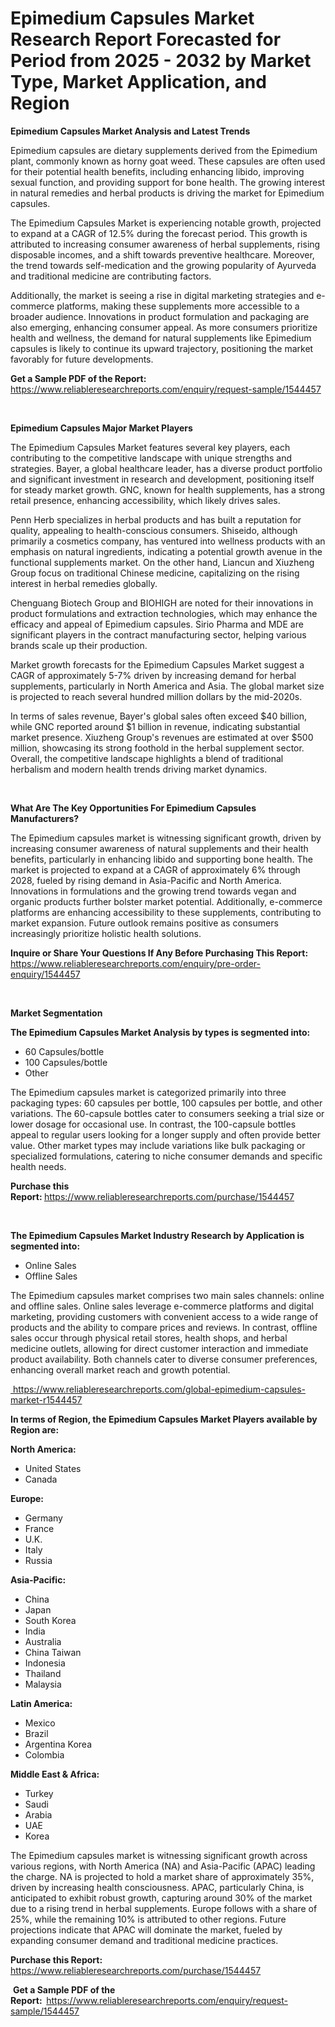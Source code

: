 <p><h1>Epimedium Capsules Market Research Report Forecasted for Period from 2025 -  2032 by Market Type, Market Application, and Region</h1></p><p><strong>Epimedium Capsules Market Analysis and Latest Trends</strong></p>
<p><p>Epimedium capsules are dietary supplements derived from the Epimedium plant, commonly known as horny goat weed. These capsules are often used for their potential health benefits, including enhancing libido, improving sexual function, and providing support for bone health. The growing interest in natural remedies and herbal products is driving the market for Epimedium capsules.</p><p>The Epimedium Capsules Market is experiencing notable growth, projected to expand at a CAGR of 12.5% during the forecast period. This growth is attributed to increasing consumer awareness of herbal supplements, rising disposable incomes, and a shift towards preventive healthcare. Moreover, the trend towards self-medication and the growing popularity of Ayurveda and traditional medicine are contributing factors. </p><p>Additionally, the market is seeing a rise in digital marketing strategies and e-commerce platforms, making these supplements more accessible to a broader audience. Innovations in product formulation and packaging are also emerging, enhancing consumer appeal. As more consumers prioritize health and wellness, the demand for natural supplements like Epimedium capsules is likely to continue its upward trajectory, positioning the market favorably for future developments.</p></p>
<p><strong>Get a Sample PDF of the Report:&nbsp;</strong> <a href="https://www.reliableresearchreports.com/enquiry/request-sample/1544457?utm_campaign=2030&utm_medium=2&utm_source=Github&utm_content=ia&utm_term=19042025&utm_id=epimedium-capsules">https://www.reliableresearchreports.com/enquiry/request-sample/1544457</a></p>
<p>&nbsp;</p>
<p><strong>Epimedium Capsules Major Market Players</strong></p>
<p><p>The Epimedium Capsules Market features several key players, each contributing to the competitive landscape with unique strengths and strategies. Bayer, a global healthcare leader, has a diverse product portfolio and significant investment in research and development, positioning itself for steady market growth. GNC, known for health supplements, has a strong retail presence, enhancing accessibility, which likely drives sales.</p><p>Penn Herb specializes in herbal products and has built a reputation for quality, appealing to health-conscious consumers. Shiseido, although primarily a cosmetics company, has ventured into wellness products with an emphasis on natural ingredients, indicating a potential growth avenue in the functional supplements market. On the other hand, Liancun and Xiuzheng Group focus on traditional Chinese medicine, capitalizing on the rising interest in herbal remedies globally.</p><p>Chenguang Biotech Group and BIOHIGH are noted for their innovations in product formulations and extraction technologies, which may enhance the efficacy and appeal of Epimedium capsules. Sirio Pharma and MDE are significant players in the contract manufacturing sector, helping various brands scale up their production.</p><p>Market growth forecasts for the Epimedium Capsules Market suggest a CAGR of approximately 5-7% driven by increasing demand for herbal supplements, particularly in North America and Asia. The global market size is projected to reach several hundred million dollars by the mid-2020s. </p><p>In terms of sales revenue, Bayer's global sales often exceed $40 billion, while GNC reported around $1 billion in revenue, indicating substantial market presence. Xiuzheng Group's revenues are estimated at over $500 million, showcasing its strong foothold in the herbal supplement sector. Overall, the competitive landscape highlights a blend of traditional herbalism and modern health trends driving market dynamics.</p></p>
<p>&nbsp;</p>
<p><strong>What Are The Key Opportunities For Epimedium Capsules Manufacturers?</strong></p>
<p><p>The Epimedium capsules market is witnessing significant growth, driven by increasing consumer awareness of natural supplements and their health benefits, particularly in enhancing libido and supporting bone health. The market is projected to expand at a CAGR of approximately 6% through 2028, fueled by rising demand in Asia-Pacific and North America. Innovations in formulations and the growing trend towards vegan and organic products further bolster market potential. Additionally, e-commerce platforms are enhancing accessibility to these supplements, contributing to market expansion. Future outlook remains positive as consumers increasingly prioritize holistic health solutions.</p></p>
<p><strong>Inquire or Share Your Questions If Any Before Purchasing This Report:</strong> <a href="https://www.reliableresearchreports.com/enquiry/pre-order-enquiry/1544457?utm_campaign=2030&utm_medium=2&utm_source=Github&utm_content=ia&utm_term=19042025&utm_id=epimedium-capsules">https://www.reliableresearchreports.com/enquiry/pre-order-enquiry/1544457</a></p>
<p>&nbsp;</p>
<p><strong>Market Segmentation</strong></p>
<p><strong>The Epimedium Capsules Market Analysis by types is segmented into:</strong></p>
<p><ul><li>60 Capsules/bottle</li><li>100 Capsules/bottle</li><li>Other</li></ul></p>
<p><p>The Epimedium capsules market is categorized primarily into three packaging types: 60 capsules per bottle, 100 capsules per bottle, and other variations. The 60-capsule bottles cater to consumers seeking a trial size or lower dosage for occasional use. In contrast, the 100-capsule bottles appeal to regular users looking for a longer supply and often provide better value. Other market types may include variations like bulk packaging or specialized formulations, catering to niche consumer demands and specific health needs.</p></p>
<p><strong>Purchase this Report:&nbsp;</strong><a href="https://www.reliableresearchreports.com/purchase/1544457?utm_campaign=2030&utm_medium=2&utm_source=Github&utm_content=ia&utm_term=19042025&utm_id=epimedium-capsules">https://www.reliableresearchreports.com/purchase/1544457</a></p>
<p>&nbsp;</p>
<p><strong>The Epimedium Capsules Market Industry Research by Application is segmented into:</strong></p>
<p><ul><li>Online Sales</li><li>Offline Sales</li></ul></p>
<p><p>The Epimedium capsules market comprises two main sales channels: online and offline sales. Online sales leverage e-commerce platforms and digital marketing, providing customers with convenient access to a wide range of products and the ability to compare prices and reviews. In contrast, offline sales occur through physical retail stores, health shops, and herbal medicine outlets, allowing for direct customer interaction and immediate product availability. Both channels cater to diverse consumer preferences, enhancing overall market reach and growth potential.</p></p>
<p><a href="https://www.reliableresearchreports.com/global-epimedium-capsules-market-r1544457?utm_campaign=2030&utm_medium=2&utm_source=Github&utm_content=ia&utm_term=19042025&utm_id=epimedium-capsules">&nbsp;https://www.reliableresearchreports.com/global-epimedium-capsules-market-r1544457</a></p>
<p><strong>In terms of Region, the Epimedium Capsules Market Players available by Region are:</strong></p>
<p>
    <p> <strong> North America: </strong>
        <ul>
            <li>United States</li>
            <li>Canada</li>
        </ul>
        </p> 
    <p> <strong> Europe: </strong>
        <ul>
            <li>Germany</li>
            <li>France</li>
            <li>U.K.</li>
            <li>Italy</li>
            <li>Russia</li>
        </ul>
        </p> 
    <p> <strong> Asia-Pacific: </strong>
        <ul>
            <li>China</li>
            <li>Japan</li>
            <li>South Korea</li>
            <li>India</li>
            <li>Australia</li>
            <li>China Taiwan</li>
            <li>Indonesia</li>
            <li>Thailand</li>
            <li>Malaysia</li>
        </ul>
        </p> 
    <p> <strong> Latin America: </strong>
        <ul>
            <li>Mexico</li>
            <li>Brazil</li>
            <li>Argentina Korea</li>
            <li>Colombia</li>
        </ul>
        </p> 
    <p> <strong> Middle East & Africa: </strong>
        <ul>
            <li>Turkey</li>
            <li>Saudi</li>
            <li>Arabia</li>
            <li>UAE</li>
            <li>Korea</li>
        </ul>
    </p>
    </p>
<p><p>The Epimedium capsules market is witnessing significant growth across various regions, with North America (NA) and Asia-Pacific (APAC) leading the charge. NA is projected to hold a market share of approximately 35%, driven by increasing health consciousness. APAC, particularly China, is anticipated to exhibit robust growth, capturing around 30% of the market due to a rising trend in herbal supplements. Europe follows with a share of 25%, while the remaining 10% is attributed to other regions. Future projections indicate that APAC will dominate the market, fueled by expanding consumer demand and traditional medicine practices.</p></p>
<p><strong>Purchase this Report: </strong><a href="https://www.reliableresearchreports.com/purchase/1544457?utm_campaign=2030&utm_medium=2&utm_source=Github&utm_content=ia&utm_term=19042025&utm_id=epimedium-capsules">https://www.reliableresearchreports.com/purchase/1544457</a></p>
<p>&nbsp;<strong>Get a Sample PDF of the Report:&nbsp;&nbsp;</strong><a href="https://www.reliableresearchreports.com/enquiry/request-sample/1544457?utm_campaign=2030&utm_medium=2&utm_source=Github&utm_content=ia&utm_term=19042025&utm_id=epimedium-capsules">https://www.reliableresearchreports.com/enquiry/request-sample/1544457</a></p>
<p><strong></strong></p>
<p><p></p><p></p><p></p></p>